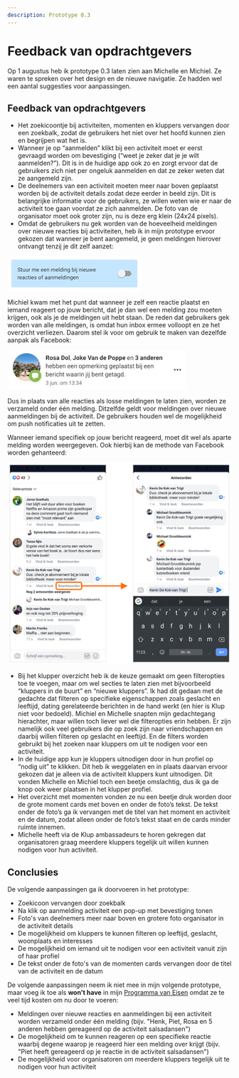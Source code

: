 ```yaml
---
description: Prototype 0.3
---
```


# Feedback van opdrachtgevers

Op 1 augustus heb ik prototype 0.3 laten zien aan Michelle en Michiel. Ze waren te spreken over het design en de nieuwe navigatie. Ze hadden wel een aantal suggesties voor aanpassingen.

## Feedback van opdrachtgevers

* Het zoekicoontje bij activiteiten, momenten en kluppers vervangen door een zoekbalk, zodat de gebruikers het niet over het hoofd kunnen zien en begrijpen wat het is. 
* Wanneer je op “aanmelden” klikt bij een activiteit moet er eerst gevraagd worden om bevestiging \(“weet je zeker dat je je wilt aanmelden?”\). Dit is in de huidige app ook zo en zorgt ervoor dat de gebruikers zich niet per ongeluk aanmelden en dat ze zeker weten dat ze aangemeld zijn. 
* De deelnemers van een activiteit moeten meer naar boven geplaatst worden bij de activiteit details zodat deze eerder in beeld zijn. Dit is belangrijke informatie voor de gebruikers, ze willen weten wie er naar de activiteit toe gaan voordat ze zich aanmelden. De foto van de organisator moet ook groter zijn, nu is deze erg klein \(24x24 pixels\). 
* Omdat de gebruikers nu gek worden van de hoeveelheid meldingen over nieuwe reacties bij activiteiten, heb ik in mijn prototype ervoor gekozen dat wanneer je bent aangemeld, je geen meldingen hierover ontvangt tenzij je dit zelf aanzet:

![](../../.gitbook/assets/screenshot-2019-08-02-at-11.08.57.png)

Michiel kwam met het punt dat wanneer je zelf een reactie plaatst en iemand reageert op jouw bericht, dat je dan wel een melding zou moeten krijgen, ook als je de meldingen uit hebt staan. De reden dat gebruikers gek worden van alle meldingen, is omdat hun inbox ermee volloopt en ze het overzicht verliezen. Daarom stel ik voor om gebruik te maken van dezelfde aanpak als Facebook:

![](../../.gitbook/assets/screenshot_20190802-110548.jpg)

Dus in plaats van alle reacties als losse meldingen te laten zien, worden ze verzameld onder één melding. Ditzelfde geldt voor meldingen over nieuwe aanmeldingen bij de activiteit. De gebruikers houden wel de mogelijkheid om push notificaties uit te zetten.

Wanneer iemand specifiek op jouw bericht reageerd, moet dit wel als aparte melding worden weergegeven. Ook hierbij kan de methode van Facebook worden gehanteerd:

![](../../.gitbook/assets/reacties-beantwoorden.png)

* Bij het klupper overzicht heb ik de keuze gemaakt om geen filteropties toe te voegen, maar om wel secties te laten zien met bijvoorbeeld “kluppers in de buurt” en “nieuwe kluppers”. Ik had dit gedaan met de gedachte dat filteren op specifieke eigenschappen zoals geslacht en leeftijd, dating gerelateerde berichten in de hand werkt \(en hier is Klup niet voor bedoeld\). Michiel en Michelle snapten mijn gedachtegang hierachter, maar willen toch liever wel die filteropties erin hebben. Er zijn namelijk ook veel gebruikers die op zoek zijn naar vriendschappen en daarbij willen filteren op geslacht en leeftijd. En de filters worden gebruikt bij het zoeken naar kluppers om uit te nodigen voor een activiteit. 
* In de huidige app kun je kluppers uitnodigen door in hun profiel op “nodig uit” te klikken. Dit heb ik weggelaten en in plaats daarvan ervoor gekozen dat je alleen via de activiteit kluppers kunt uitnodigen. Dit vonden Michelle en Michiel toch een beetje omslachtig, dus ik ga de knop ook weer plaatsen in het klupper profiel. 
* Het overzicht met momenten vonden ze nu een beetje druk worden door de grote moment cards met boven en onder de foto’s tekst. De tekst onder de foto’s ga ik vervangen met de titel van het moment en activiteit en de datum, zodat alleen onder de foto’s tekst staat en de cards minder ruimte innemen. 
* Michelle heeft via de Klup ambassadeurs te horen gekregen dat organisatoren graag meerdere kluppers tegelijk uit willen kunnen nodigen voor hun activiteit.

## Conclusies

De volgende aanpassingen ga ik doorvoeren in het prototype:

* Zoekicoon vervangen door zoekbalk
* Na klik op aanmelding activiteit een pop-up met bevestiging tonen
* Foto's van deelnemers meer naar boven en grotere foto organisator in de activiteit details
* De mogelijkheid om kluppers te kunnen filteren op leeftijd, geslacht, woonplaats en interesses
* De mogelijkheid om iemand uit te nodigen voor een activiteit vanuit zijn of haar profiel
* De tekst onder de foto's van de momenten cards vervangen door de titel van de activiteit en de datum

De volgende aanpassingen neem ik niet mee in mijn volgende prototype, maar voeg ik toe als **won't have** in mijn [Programma van Eisen](../../onderzoek-en-inzichten/programma-van-eisen.md) omdat ze te veel tijd kosten om nu door te voeren:

* Meldingen over nieuwe reacties en aanmeldingen bij een activiteit worden verzameld onder één melding \(bijv. "Henk, Piet, Rosa en 5 anderen hebben gereageerd op de activiteit salsadansen"\)
* De mogelijkheid om te kunnen reageren op een specifieke reactie waarbij degene waarop je reageerd hier een melding over krijgt \(bijv. "Piet heeft gereageerd op je reactie in de activiteit salsadansen"\)
* De mogelijkheid voor organisatoren om meerdere kluppers tegelijk uit te nodigen voor hun activiteit







